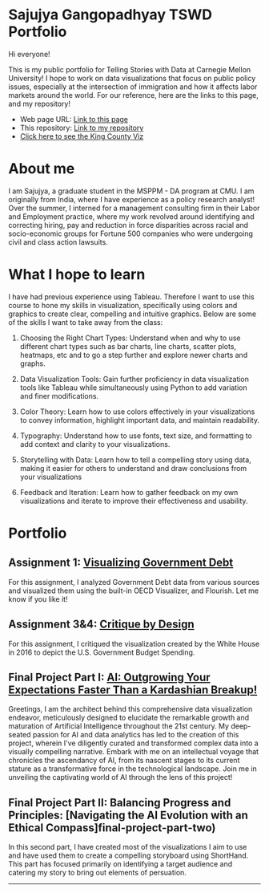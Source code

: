 # Sajujya Gangopadhyay TSWD Portfolio

Hi  everyone! 

This is my public portfolio for Telling Stories with Data at Carnegie Mellon University! I hope to work on data visualizations that focus on public policy issues, especially at the intersection of immigration and how it affects labor markets around the world. For our reference, here are the links to this page, and my repository!

- Web page URL: [Link to this page](https://sajujya.github.io/tswd-portfolio-sajujya/)
- This repository: [Link to my repository](https://github.com/Sajujya/tswd-portfolio-sajujya)
- [Click here to see the King County Viz](kingcounty_demo1.md)

# About me
I am Sajujya, a graduate student in the MSPPM - DA program at CMU. I am originally from India, where I have experience as a policy research analyst! Over the summer, I interned for a management consulting firm in their Labor and Employment practice, where my work revolved around identifying and correcting hiring, pay and reduction in force disparities across racial and socio-economic groups for Fortune 500 companies who were undergoing civil and class action lawsuits. 

# What I hope to learn
I have had previous experience using Tableau. Therefore I want to use this course to hone my skills in visualization, specifically using colors and graphics to create clear, compelling and intuitive graphics. Below are some of the skills I want to take away from the class:

1. Choosing the Right Chart Types: Understand when and why to use different chart types such as bar charts, line charts, scatter plots, heatmaps, etc and to go a step further and explore newer charts and graphs. 

2. Data Visualization Tools: Gain further proficiency in data visualization tools like Tableau while simultaneously using Python to add variation and finer modifications. 

3. Color Theory: Learn how to use colors effectively in your visualizations to convey information, highlight important data, and maintain readability.

4. Typography: Understand how to use fonts, text size, and formatting to add context and clarity to your visualizations.

5. Storytelling with Data: Learn how to tell a compelling story using data, making it easier for others to understand and draw conclusions from your visualizations

6. Feedback and Iteration: Learn how to gather feedback on my own visualizations and iterate to improve their effectiveness and usability.

# Portfolio

## Assignment 1: [Visualizing Government Debt](visualizing-government-debt)
For this assignment, I analyzed Government Debt data from various sources and visualized them using the built-in OECD Visualizer, and Flourish. Let me know if you like it!




## Assignment 3&4: [Critique by Design](critique_by_design)
For this assignment, I critiqued the visualization created by the White House in 2016 to depict the U.S. Government Budget Spending. 

## Final Project Part I: [AI: Outgrowing Your Expectations Faster Than a Kardashian Breakup!](final-project-part-one)
Greetings, I am the architect behind this comprehensive data visualization endeavor, meticulously designed to elucidate the remarkable growth and maturation of Artificial Intelligence throughout the 21st century. My deep-seated passion for AI and data analytics has led to the creation of this project, wherein I've diligently curated and transformed complex data into a visually compelling narrative. Embark with me on an intellectual voyage that chronicles the ascendancy of AI, from its nascent stages to its current stature as a transformative force in the technological landscape. Join me in unveiling the captivating world of AI through the lens of this project!

## Final Project Part II: Balancing Progress and Principles: [Navigating the AI Evolution with an Ethical Compass]final-project-part-two)
In this second part, I have created most of the visualizations I aim to use and have used them to create a compelling storyboard using ShortHand. This part has focused primarily on identifying a target audience and catering my story to bring out elements of persuation. 


<!---
Final project
Here it might be helpful to include a high-level description of your final project. 
[Part I](final-project-part-one)
[Part II](final-project-part-two)
Part III(final-project-part-three)

-->

---
